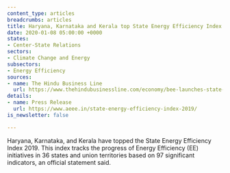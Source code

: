 ```yaml
---
content_type: articles
breadcrumbs: articles
title: Haryana, Karnataka and Kerala top State Energy Efficiency Index 2019
date: 2020-01-08 05:00:00 +0000
states:
- Center-State Relations
sectors:
- Climate Change and Energy
subsectors:
- Energy Efficiency
sources:
- name: The Hindu Business Line
  url: https://www.thehindubusinessline.com/economy/bee-launches-state-energy-efficiency-index-2019/article30533640.ece
details:
- name: Press Release
  url: https://www.aeee.in/state-energy-efficiency-index-2019/
is_newsletter: false

---
```

Haryana, Karnataka, and Kerala have topped the State Energy Efficiency Index 2019. This index tracks the progress of Energy Efficiency (EE) initiatives in 36 states and union territories based on 97 significant indicators, an official statement said.
